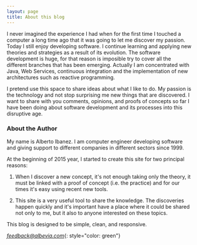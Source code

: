 ```yaml
---
layout: page
title: About this blog
---
```


I never imagined the experience I had when for the first time I touched a computer a long time ago that it was going to let me discover my passion. Today I still enjoy developing software. I continue learning and applying new theories and strategies as a result of its evolution. The software development is huge, for that reason is imposible try to cover all the different branches that has been emerging. Actually I am concentrated with Java, Web Services, continuous integration and the implementation of new architectures such as reactive programming.

I pretend use this space to share ideas about what I like to do. My passion is the technology and not stop surprising me new things that are discovered. I want to share with you comments, opinions, and proofs of concepts so far I have been doing about software development and its processes into this disruptive age.

### About the Author

My name is Alberto Ibanez. I am computer engineer developing software and giving support to different companies in different sectors since 1999.

At the beginning of 2015 year, I started to create this site for two principal reasons: 

1. When I discover a new concept, it's not enough taking only the theory, it must be linked with a proof of concept (i.e. the practice) and for our times it's easy using recent new tools.

2. This site is a very useful tool to share the knowledge. The discoveries happen quickly and it's important have a place where it could be shared not only to me, but it also to anyone interested on these topics.


This blog is designed to be simple, clean, and responsive. 


*feedback@albevia.com*{: style="color: green"}